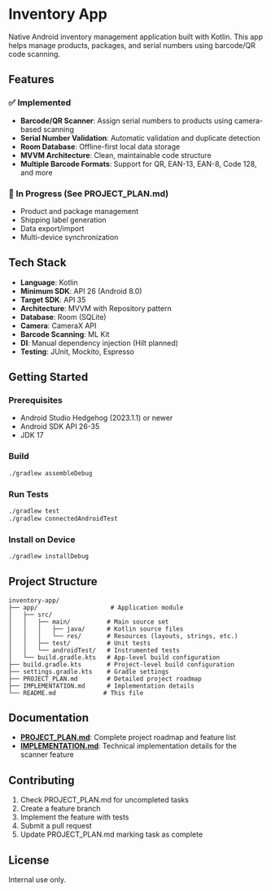 # Inventory App

Native Android inventory management application built with Kotlin. This app helps manage products, packages, and serial numbers using barcode/QR code scanning.

## Features

### ✅ Implemented
- **Barcode/QR Scanner**: Assign serial numbers to products using camera-based scanning
- **Serial Number Validation**: Automatic validation and duplicate detection
- **Room Database**: Offline-first local data storage
- **MVVM Architecture**: Clean, maintainable code structure
- **Multiple Barcode Formats**: Support for QR, EAN-13, EAN-8, Code 128, and more

### 🚧 In Progress (See PROJECT_PLAN.md)
- Product and package management
- Shipping label generation
- Data export/import
- Multi-device synchronization

## Tech Stack

- **Language**: Kotlin
- **Minimum SDK**: API 26 (Android 8.0)
- **Target SDK**: API 35
- **Architecture**: MVVM with Repository pattern
- **Database**: Room (SQLite)
- **Camera**: CameraX API
- **Barcode Scanning**: ML Kit
- **DI**: Manual dependency injection (Hilt planned)
- **Testing**: JUnit, Mockito, Espresso

## Getting Started

### Prerequisites
- Android Studio Hedgehog (2023.1.1) or newer
- Android SDK API 26-35
- JDK 17

### Build
```bash
./gradlew assembleDebug
```

### Run Tests
```bash
./gradlew test
./gradlew connectedAndroidTest
```

### Install on Device
```bash
./gradlew installDebug
```

## Project Structure

```
inventory-app/
├── app/                    # Application module
│   ├── src/
│   │   ├── main/          # Main source set
│   │   │   ├── java/      # Kotlin source files
│   │   │   └── res/       # Resources (layouts, strings, etc.)
│   │   ├── test/          # Unit tests
│   │   └── androidTest/   # Instrumented tests
│   └── build.gradle.kts   # App-level build configuration
├── build.gradle.kts       # Project-level build configuration
├── settings.gradle.kts    # Gradle settings
├── PROJECT_PLAN.md        # Detailed project roadmap
├── IMPLEMENTATION.md      # Implementation details
└── README.md             # This file
```

## Documentation

- **[PROJECT_PLAN.md](PROJECT_PLAN.md)**: Complete project roadmap and feature list
- **[IMPLEMENTATION.md](IMPLEMENTATION.md)**: Technical implementation details for the scanner feature

## Contributing

1. Check PROJECT_PLAN.md for uncompleted tasks
2. Create a feature branch
3. Implement the feature with tests
4. Submit a pull request
5. Update PROJECT_PLAN.md marking task as complete

## License

Internal use only.
